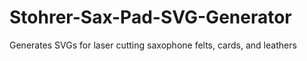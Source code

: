 # Stohrer-Sax-Pad-SVG-Generator
Generates SVGs for laser cutting saxophone felts, cards, and leathers
